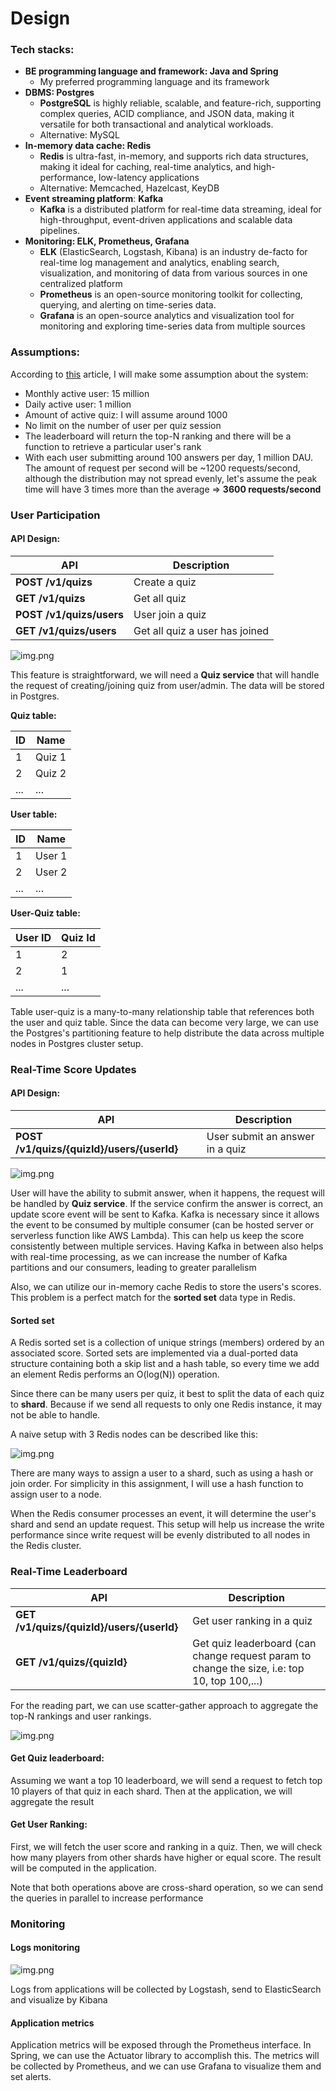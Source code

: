 # Design

### Tech stacks:

- **BE programming language and framework: Java and Spring**
    - My preferred programming language and its framework
- **DBMS: Postgres**
    - **PostgreSQL** is highly reliable, scalable, and feature-rich, supporting complex queries, ACID compliance, and
      JSON data, making it versatile for both transactional and analytical workloads.
    - Alternative: MySQL
- **In-memory data cache: Redis**
    - **Redis** is ultra-fast, in-memory, and supports rich data structures, making it ideal for caching, real-time
      analytics, and high-performance, low-latency applications
    - Alternative: Memcached, Hazelcast, KeyDB
- **Event streaming platform**: **Kafka**
    - **Kafka** is a distributed platform for real-time data streaming, ideal for high-throughput, event-driven
      applications and scalable data pipelines.
- **Monitoring: ELK, Prometheus, Grafana**
    - **ELK** (ElasticSearch, Logstash, Kibana) is an industry de-facto for real-time log management and analytics,
      enabling search, visualization, and monitoring of data from various sources in one centralized platform
    - **Prometheus** is an open-source monitoring toolkit for collecting, querying, and alerting on time-series data.
    - **Grafana** is an open-source analytics and visualization tool for monitoring and exploring time-series data from
      multiple sources

### Assumptions:

According to [this](https://aws.amazon.com/solutions/case-studies/elsa-2021-case-study/) article, I will make some
assumption about the system:

- Monthly active user: 15 million
- Daily active user: 1 million
- Amount of active quiz: I will assume around 1000
- No limit on the number of user per quiz session
- The leaderboard will return the top-N ranking and there will be a function to retrieve a particular user's rank
- With each user submitting around 100 answers per day, 1 million DAU. The amount of request per second will be ~1200 requests/second, although the distribution may not spread evenly, let's assume the peak time will have 3 times more than the average => **3600 requests/second**
### User Participation

#### API Design:

| API                      | Description                    |
|--------------------------|--------------------------------|
| **POST /v1/quizs**       | Create a quiz                  |
| **GET /v1/quizs**        | Get all quiz                   |
| **POST /v1/quizs/users** | User join a quiz               |
| **GET /v1/quizs/users**  | Get all quiz a user has joined | 

![img.png](pics/participation.png)

This feature is straightforward, we will need a **Quiz service** that will handle the request of creating/joining quiz
from user/admin.
The data will be stored in Postgres.

**Quiz table:**

| ID  | Name   |
|-----|--------|
| 1   | Quiz 1 |
| 2   | Quiz 2 |
| ... | ...    |

**User table:**

| ID  | Name   |
|-----|--------|
| 1   | User 1 |
| 2   | User 2 |
| ... | ...    |

**User-Quiz table:**

| User ID | Quiz Id |
|---------|---------|
| 1       | 2       |
| 2       | 1       |
| ...     | ...     |

Table user-quiz is a many-to-many relationship table that references both
the user and quiz table. Since the data can become very large, we can use the Postgres's partitioning feature
to help distribute the data across multiple nodes in Postgres cluster setup.

### Real-Time Score Updates

#### API Design:

| API                                        | Description                     |
|--------------------------------------------|---------------------------------|
| **POST /v1/quizs/{quizId}/users/{userId}** | User submit an answer in a quiz |

![img.png](pics/update-score.png)

User will have the ability to submit answer, when it happens, the request will be handled by **Quiz service**. If the
service confirm
the answer is correct, an update score event will be sent to Kafka. Kafka is necessary since it allows the event to be
consumed
by multiple consumer (can be hosted server or serverless function like AWS Lambda). This can help us keep the score
consistently between
multiple services. Having Kafka in between also helps with real-time processing, as we can increase the number of Kafka
partitions and our consumers,
leading to greater parallelism

Also, we can utilize our in-memory cache Redis to store the users's scores. This problem is a perfect match
for the **sorted set** data type in Redis.

#### Sorted set

A Redis sorted set is a collection of unique strings (members) ordered by an associated score.
Sorted sets are implemented via a dual-ported data structure containing both a skip list and a hash table, so every time
we add an element Redis performs an O(log(N)) operation.

Since there can be many users per quiz, it best to split the data of each quiz to **shard**. Because if we send all
requests to only
one Redis instance, it may not be able to handle.

A naive setup with 3 Redis nodes can be described like this:

![img.png](pics/redis-setup.png)

There are many ways to assign a user to a shard, such as using a hash or join order. For simplicity in this assignment,
I will use a hash function to assign user to a node.

When the Redis consumer processes an event, it will determine the user's shard and send an update request. This setup
will help us increase
the write performance since write request will be evenly distributed to all nodes in the Redis cluster.

### Real-Time Leaderboard

| API                                       | Description                                                                                  |
|-------------------------------------------|----------------------------------------------------------------------------------------------|
| **GET /v1/quizs/{quizId}/users/{userId}** | Get user ranking in a quiz                                                                   |
| **GET /v1/quizs/{quizId}**                | Get quiz leaderboard (can change request param to change the size, i.e: top 10, top 100,...) | 

For the reading part, we can use scatter-gather approach to aggregate the top-N rankings and user rankings.

![img.png](pics/scatter-gather.png)

#### Get Quiz leaderboard:
Assuming we want a top 10 leaderboard, we will send a request to fetch top 10 players of that quiz in each shard.
Then at the application, we will aggregate the result

#### Get User Ranking:

First, we will fetch the user score and ranking in a quiz. Then, we will check how many players from other shards have higher or equal score. 
The result will be computed in the application.

Note that both operations above are cross-shard operation, so we can send the queries in parallel to increase performance 

### Monitoring

#### Logs monitoring
![img.png](pics/ELK.png)

Logs from applications will be collected by Logstash, send to ElasticSearch and visualize by Kibana

#### Application metrics
Application metrics will be exposed through the Prometheus interface. In Spring, we can use the Actuator library to accomplish this. The metrics will be collected by Prometheus, and we can use Grafana to visualize them and set alerts.